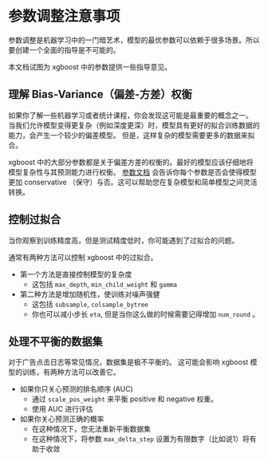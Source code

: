 参数调整注意事项
=========================
参数调整是机器学习中的一门暗艺术，模型的最优参数可以依赖于很多场景。所以要创建一个全面的指导是不可能的。

本文档试图为 xgboost 中的参数提供一些指导意见。


理解 Bias-Variance（偏差-方差）权衡
--------------------------------------------
如果你了解一些机器学习或者统计课程，你会发现这可能是最重要的概念之一。
当我们允许模型变得更复杂（例如深度更深）时，模型具有更好的拟合训练数据的能力，会产生一个较少的偏差模型。
但是，这样复杂的模型需要更多的数据来拟合。

xgboost 中的大部分参数都是关于偏差方差的权衡的。最好的模型应该仔细地将模型复杂性与其预测能力进行权衡。
[参数文档](parameter.md) 会告诉你每个参数是否会使得模型更加 conservative （保守）与否。这可以帮助您在复杂模型和简单模型之间灵活转换。

控制过拟合
-------------------
当你观察到训练精度高，但是测试精度低时，你可能遇到了过拟合的问题。

通常有两种方法可以控制 xgboost 中的过拟合。
* 第一个方法是直接控制模型的复杂度
  - 这包括 ```max_depth```, ```min_child_weight``` 和 ```gamma```
* 第二种方法是增加随机性，使训练对噪声强健
  - 这包括 ```subsample```, ```colsample_bytree```
  - 你也可以减小步长 ```eta```, 但是当你这么做的时候需要记得增加 ```num_round``` 。

处理不平衡的数据集
---------------------------------------
对于广告点击日志等常见情况，数据集是极不平衡的。
这可能会影响 xgboost 模型的训练，有两种方法可以改善它。
* 如果你只关心预测的排名顺序 (AUC) 
  - 通过 ```scale_pos_weight``` 来平衡 positive 和 negative 权重。
  - 使用 AUC 进行评估
* 如果你关心预测正确的概率
  - 在这种情况下，您无法重新平衡数据集
  - 在这种情况下，将参数 ```max_delta_step``` 设置为有限数字（比如说1）将有助于收敛
